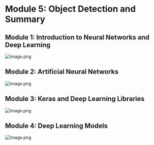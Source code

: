 

# Module 5: Object Detection and Summary
## Module 1: Introduction to Neural Networks and Deep Learning
![image.png](https://prod-files-secure.s3.us-west-2.amazonaws.com/03e82b26-cccb-4906-bb56-adabcbdc0655/a8d40bcb-c482-4026-8872-311e16b2dc63/image.png?X-Amz-Algorithm=AWS4-HMAC-SHA256&X-Amz-Content-Sha256=UNSIGNED-PAYLOAD&X-Amz-Credential=ASIAZI2LB466QJUHHMQQ%2F20250131%2Fus-west-2%2Fs3%2Faws4_request&X-Amz-Date=20250131T211316Z&X-Amz-Expires=3600&X-Amz-Security-Token=IQoJb3JpZ2luX2VjEL3%2F%2F%2F%2F%2F%2F%2F%2F%2F%2FwEaCXVzLXdlc3QtMiJGMEQCIC5dLQ6cFxw4EzRiX4Fj7I02lpyMKdDWtw3nxlZBBEUnAiAu5anVsLMIVUig7BJQjtZfTSfCj1p2rRF3pDOcoQSKsiqIBAjG%2F%2F%2F%2F%2F%2F%2F%2F%2F%2F8BEAAaDDYzNzQyMzE4MzgwNSIMRpynV3SKDDWiYbdGKtwDtk3yBzgJwkzChF1CydJl%2Fqs6uoQXO%2BcaEFZeGSykUx2LYJHtyfyT2w7KtBL0zyHPHt1NLhCzhzZDculzpy5%2BBkkuhRh%2BmxggNpHBSr8nRwrsuMFM6ebFlbCeqJkCsErPVkrMX%2FZZk3PGMSvbEnrar5VQJbnL%2FAXfIa%2BKw1h8jhvj4syR0u0s7bpmvZUGYTDO86OIAIX2oUUQiybAprYCTba26SkewicbaPnzC68h0uqODI51LlfaEs2NPongHMDTj%2FXVJ3bFLrFFGuo5tGZrGBC%2FF3Qlxq7H%2BJW0hXM8cpmP0Rj3e8LW9Ilw%2BvcJr0UmIhdh7HReZGA%2FlsF2KIjRqZ5s6AARmxpfYJGQsssXYtrGC78rDAsmzq2H9cAwgrJSmiBr3wDW3zgIKt6XbBfZ%2FYu5TjoFMaDhaBkcpel%2F0DwNOqsGzGKSL0RgDT2AjL4uvCMh%2Fb%2B8NGYYMuShZhJHdw%2B7vczLBbia%2FPSNhaCkpxv1yzv9FaKAclZwnQ8Z9zaIA%2FAL8f1aM9ST5fXvWsoThXbesm6OW37yQgszwjchXkyfHWuYak%2FQLjEcOT8R6rYJtcqrTC4dN1Oo1Bgxaq6HdmdbLGWAbmeL0ne%2FBqoB3W00V8csTLFNt14cDB4wj%2Fj0vAY6pgHaN02%2BP3TIlUBI1zkedxTJHOExY8NCyf%2Bh5F7mJKhehaBDgM8G1Ir7GA5hYu5rEapP9wTgJG3JAxJ6sJNCL9yDK1BfhJ6sfhqtB%2BnUBnlXUt7qh92z6b%2F7ZDKZOxJ1LrKBpwp66sxUoilQPMEsO2s27ZACSQXfNeRRb%2FIYQHhVcBJ3x37yix3qb%2BY36bbO0igNT82uXC%2B0J9oCkKfQtAeG5OPkmXz%2B&X-Amz-Signature=e204ef6b935eb098c0ea08707440abc767b6551cfd054bacda85789f8101aff4&X-Amz-SignedHeaders=host&x-id=GetObject)
## Module 2: Artificial Neural Networks
![image.png](https://prod-files-secure.s3.us-west-2.amazonaws.com/03e82b26-cccb-4906-bb56-adabcbdc0655/5157ca89-62da-41d9-a98f-6432b71047a9/image.png?X-Amz-Algorithm=AWS4-HMAC-SHA256&X-Amz-Content-Sha256=UNSIGNED-PAYLOAD&X-Amz-Credential=ASIAZI2LB466QJUHHMQQ%2F20250131%2Fus-west-2%2Fs3%2Faws4_request&X-Amz-Date=20250131T211316Z&X-Amz-Expires=3600&X-Amz-Security-Token=IQoJb3JpZ2luX2VjEL3%2F%2F%2F%2F%2F%2F%2F%2F%2F%2FwEaCXVzLXdlc3QtMiJGMEQCIC5dLQ6cFxw4EzRiX4Fj7I02lpyMKdDWtw3nxlZBBEUnAiAu5anVsLMIVUig7BJQjtZfTSfCj1p2rRF3pDOcoQSKsiqIBAjG%2F%2F%2F%2F%2F%2F%2F%2F%2F%2F8BEAAaDDYzNzQyMzE4MzgwNSIMRpynV3SKDDWiYbdGKtwDtk3yBzgJwkzChF1CydJl%2Fqs6uoQXO%2BcaEFZeGSykUx2LYJHtyfyT2w7KtBL0zyHPHt1NLhCzhzZDculzpy5%2BBkkuhRh%2BmxggNpHBSr8nRwrsuMFM6ebFlbCeqJkCsErPVkrMX%2FZZk3PGMSvbEnrar5VQJbnL%2FAXfIa%2BKw1h8jhvj4syR0u0s7bpmvZUGYTDO86OIAIX2oUUQiybAprYCTba26SkewicbaPnzC68h0uqODI51LlfaEs2NPongHMDTj%2FXVJ3bFLrFFGuo5tGZrGBC%2FF3Qlxq7H%2BJW0hXM8cpmP0Rj3e8LW9Ilw%2BvcJr0UmIhdh7HReZGA%2FlsF2KIjRqZ5s6AARmxpfYJGQsssXYtrGC78rDAsmzq2H9cAwgrJSmiBr3wDW3zgIKt6XbBfZ%2FYu5TjoFMaDhaBkcpel%2F0DwNOqsGzGKSL0RgDT2AjL4uvCMh%2Fb%2B8NGYYMuShZhJHdw%2B7vczLBbia%2FPSNhaCkpxv1yzv9FaKAclZwnQ8Z9zaIA%2FAL8f1aM9ST5fXvWsoThXbesm6OW37yQgszwjchXkyfHWuYak%2FQLjEcOT8R6rYJtcqrTC4dN1Oo1Bgxaq6HdmdbLGWAbmeL0ne%2FBqoB3W00V8csTLFNt14cDB4wj%2Fj0vAY6pgHaN02%2BP3TIlUBI1zkedxTJHOExY8NCyf%2Bh5F7mJKhehaBDgM8G1Ir7GA5hYu5rEapP9wTgJG3JAxJ6sJNCL9yDK1BfhJ6sfhqtB%2BnUBnlXUt7qh92z6b%2F7ZDKZOxJ1LrKBpwp66sxUoilQPMEsO2s27ZACSQXfNeRRb%2FIYQHhVcBJ3x37yix3qb%2BY36bbO0igNT82uXC%2B0J9oCkKfQtAeG5OPkmXz%2B&X-Amz-Signature=1c96e425a2e23a16ea4c97e0e75395f90566eccee56109cb072a93e54c84ac0e&X-Amz-SignedHeaders=host&x-id=GetObject)
## Module 3: Keras and Deep Learning Libraries
![image.png](https://prod-files-secure.s3.us-west-2.amazonaws.com/03e82b26-cccb-4906-bb56-adabcbdc0655/5089ce50-05f1-470d-ad42-42503bf1df5f/image.png?X-Amz-Algorithm=AWS4-HMAC-SHA256&X-Amz-Content-Sha256=UNSIGNED-PAYLOAD&X-Amz-Credential=ASIAZI2LB466QJUHHMQQ%2F20250131%2Fus-west-2%2Fs3%2Faws4_request&X-Amz-Date=20250131T211316Z&X-Amz-Expires=3600&X-Amz-Security-Token=IQoJb3JpZ2luX2VjEL3%2F%2F%2F%2F%2F%2F%2F%2F%2F%2FwEaCXVzLXdlc3QtMiJGMEQCIC5dLQ6cFxw4EzRiX4Fj7I02lpyMKdDWtw3nxlZBBEUnAiAu5anVsLMIVUig7BJQjtZfTSfCj1p2rRF3pDOcoQSKsiqIBAjG%2F%2F%2F%2F%2F%2F%2F%2F%2F%2F8BEAAaDDYzNzQyMzE4MzgwNSIMRpynV3SKDDWiYbdGKtwDtk3yBzgJwkzChF1CydJl%2Fqs6uoQXO%2BcaEFZeGSykUx2LYJHtyfyT2w7KtBL0zyHPHt1NLhCzhzZDculzpy5%2BBkkuhRh%2BmxggNpHBSr8nRwrsuMFM6ebFlbCeqJkCsErPVkrMX%2FZZk3PGMSvbEnrar5VQJbnL%2FAXfIa%2BKw1h8jhvj4syR0u0s7bpmvZUGYTDO86OIAIX2oUUQiybAprYCTba26SkewicbaPnzC68h0uqODI51LlfaEs2NPongHMDTj%2FXVJ3bFLrFFGuo5tGZrGBC%2FF3Qlxq7H%2BJW0hXM8cpmP0Rj3e8LW9Ilw%2BvcJr0UmIhdh7HReZGA%2FlsF2KIjRqZ5s6AARmxpfYJGQsssXYtrGC78rDAsmzq2H9cAwgrJSmiBr3wDW3zgIKt6XbBfZ%2FYu5TjoFMaDhaBkcpel%2F0DwNOqsGzGKSL0RgDT2AjL4uvCMh%2Fb%2B8NGYYMuShZhJHdw%2B7vczLBbia%2FPSNhaCkpxv1yzv9FaKAclZwnQ8Z9zaIA%2FAL8f1aM9ST5fXvWsoThXbesm6OW37yQgszwjchXkyfHWuYak%2FQLjEcOT8R6rYJtcqrTC4dN1Oo1Bgxaq6HdmdbLGWAbmeL0ne%2FBqoB3W00V8csTLFNt14cDB4wj%2Fj0vAY6pgHaN02%2BP3TIlUBI1zkedxTJHOExY8NCyf%2Bh5F7mJKhehaBDgM8G1Ir7GA5hYu5rEapP9wTgJG3JAxJ6sJNCL9yDK1BfhJ6sfhqtB%2BnUBnlXUt7qh92z6b%2F7ZDKZOxJ1LrKBpwp66sxUoilQPMEsO2s27ZACSQXfNeRRb%2FIYQHhVcBJ3x37yix3qb%2BY36bbO0igNT82uXC%2B0J9oCkKfQtAeG5OPkmXz%2B&X-Amz-Signature=771a41a5c4efdc27f24620b470f91e50202565243915fda71d48d782b4535473&X-Amz-SignedHeaders=host&x-id=GetObject)
## Module 4: Deep Learning Models
![image.png](https://prod-files-secure.s3.us-west-2.amazonaws.com/03e82b26-cccb-4906-bb56-adabcbdc0655/4e22fcb0-cfbc-4d28-b961-b9b8fde071f0/image.png?X-Amz-Algorithm=AWS4-HMAC-SHA256&X-Amz-Content-Sha256=UNSIGNED-PAYLOAD&X-Amz-Credential=ASIAZI2LB466QJUHHMQQ%2F20250131%2Fus-west-2%2Fs3%2Faws4_request&X-Amz-Date=20250131T211316Z&X-Amz-Expires=3600&X-Amz-Security-Token=IQoJb3JpZ2luX2VjEL3%2F%2F%2F%2F%2F%2F%2F%2F%2F%2FwEaCXVzLXdlc3QtMiJGMEQCIC5dLQ6cFxw4EzRiX4Fj7I02lpyMKdDWtw3nxlZBBEUnAiAu5anVsLMIVUig7BJQjtZfTSfCj1p2rRF3pDOcoQSKsiqIBAjG%2F%2F%2F%2F%2F%2F%2F%2F%2F%2F8BEAAaDDYzNzQyMzE4MzgwNSIMRpynV3SKDDWiYbdGKtwDtk3yBzgJwkzChF1CydJl%2Fqs6uoQXO%2BcaEFZeGSykUx2LYJHtyfyT2w7KtBL0zyHPHt1NLhCzhzZDculzpy5%2BBkkuhRh%2BmxggNpHBSr8nRwrsuMFM6ebFlbCeqJkCsErPVkrMX%2FZZk3PGMSvbEnrar5VQJbnL%2FAXfIa%2BKw1h8jhvj4syR0u0s7bpmvZUGYTDO86OIAIX2oUUQiybAprYCTba26SkewicbaPnzC68h0uqODI51LlfaEs2NPongHMDTj%2FXVJ3bFLrFFGuo5tGZrGBC%2FF3Qlxq7H%2BJW0hXM8cpmP0Rj3e8LW9Ilw%2BvcJr0UmIhdh7HReZGA%2FlsF2KIjRqZ5s6AARmxpfYJGQsssXYtrGC78rDAsmzq2H9cAwgrJSmiBr3wDW3zgIKt6XbBfZ%2FYu5TjoFMaDhaBkcpel%2F0DwNOqsGzGKSL0RgDT2AjL4uvCMh%2Fb%2B8NGYYMuShZhJHdw%2B7vczLBbia%2FPSNhaCkpxv1yzv9FaKAclZwnQ8Z9zaIA%2FAL8f1aM9ST5fXvWsoThXbesm6OW37yQgszwjchXkyfHWuYak%2FQLjEcOT8R6rYJtcqrTC4dN1Oo1Bgxaq6HdmdbLGWAbmeL0ne%2FBqoB3W00V8csTLFNt14cDB4wj%2Fj0vAY6pgHaN02%2BP3TIlUBI1zkedxTJHOExY8NCyf%2Bh5F7mJKhehaBDgM8G1Ir7GA5hYu5rEapP9wTgJG3JAxJ6sJNCL9yDK1BfhJ6sfhqtB%2BnUBnlXUt7qh92z6b%2F7ZDKZOxJ1LrKBpwp66sxUoilQPMEsO2s27ZACSQXfNeRRb%2FIYQHhVcBJ3x37yix3qb%2BY36bbO0igNT82uXC%2B0J9oCkKfQtAeG5OPkmXz%2B&X-Amz-Signature=98ae14bfe8ff7b6b532a9905d8694777931cfc596e94ced4550181bd6b65b178&X-Amz-SignedHeaders=host&x-id=GetObject)